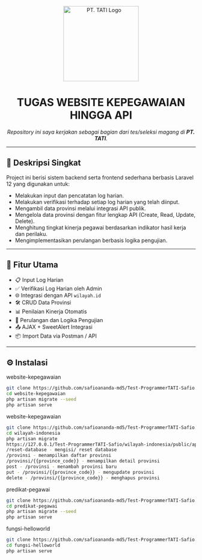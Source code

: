 <p align="center">
  <img src="https://pttati.co.id/assets/img/LOGO%20TATI%201.jpg" alt="PT. TATI Logo" width="200"/>
</p>

<h1 align="center">TUGAS WEBSITE KEPEGAWAIAN HINGGA API</h1>

<p align="center">
  <i>Repository ini saya kerjakan sebagai bagian dari tes/seleksi magang di <strong>PT. TATI</strong>.</i>
</p>

---

## 🚀 Deskripsi Singkat

Project ini berisi sistem backend serta frontend sederhana berbasis Laravel 12 yang digunakan untuk:

- Melakukan input dan pencatatan log harian.
- Melakukan verifikasi terhadap setiap log harian yang telah diinput.
- Mengambil data provinsi melalui integrasi API publik.
- Mengelola data provinsi dengan fitur lengkap API (Create, Read, Update, Delete).
- Menghitung tingkat kinerja pegawai berdasarkan indikator hasil kerja dan perilaku.
- Mengimplementasikan perulangan berbasis logika pengujian.

---

## 🔧 Fitur Utama

- 📋 Input Log Harian
- ✅ Verifikasi Log Harian oleh Admin
- 🌐 Integrasi dengan API `wilayah.id`
- 🛠️ CRUD Data Provinsi
- 📊 Penilaian Kinerja Otomatis
- 🔁 Perulangan dan Logika Pengujian
- 📤 AJAX + SweetAlert Integrasi
- 📦 Import Data via Postman / API

---

## ⚙️ Instalasi

website-kepegawaian
```bash
git clone https://github.com/safioananda-md5/Test-ProgrammerTATI-Safio.git
cd website-kepegawaian
php artisan migrate --seed
php artisan serve
```

website-kepegawaian
```bash
git clone https://github.com/safioananda-md5/Test-ProgrammerTATI-Safio.git
cd wilayah-indonesia
php artisan migrate
https://127.0.0.1/Test-ProgrammerTATI-Safio/wilayah-indonesia/public/api (untuk postman)
/reset-database - mengisi/ reset database
/provinsi - menampilkan daftar provinsi
/provinsi/{{province_code}} - menampilkan detail provinsi
post - /provinsi - menambah provinsi baru
put - /provinsi/{{province_code}} - mengupdate provinsi
delete - /provinsi/{{province_code}} - menghapus provinsi
```

predikat-pegawai
```bash
git clone https://github.com/safioananda-md5/Test-ProgrammerTATI-Safio.git
cd predikat-pegawai
php artisan migrate --seed
php artisan serve
```

fungsi-helloworld
```bash
git clone https://github.com/safioananda-md5/Test-ProgrammerTATI-Safio.git
cd fungsi-helloworld
php artisan serve
```
